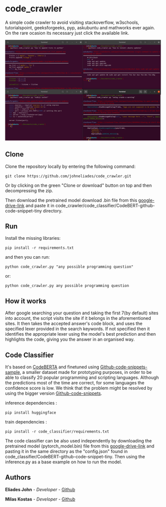 # code_crawler

A simple code crawler to avoid visiting stackoverflow, w3schools, tutorialspoint, 
geeksforgeeks, pyp, askubuntu and mathworks ever again. On the rare ocasion its 
necessary just click the available link.
					
![Image of crawler](https://github.com/johneliades/code_crawler/blob/main/preview.png)

## Clone

Clone the repository locally by entering the following command:
```
git clone https://github.com/johneliades/code_crawler.git
```
Or by clicking on the green "Clone or download" button on top and then 
decompressing the zip.

Then download the pretrained model download .bin file from this 
[google-drive-link](https://drive.google.com/file/d/1VxrJ8zUZuNA-ojTA-z1FQuvPseqYQOJE/view?usp=share_link) 
and paste it in code_crawler/code_classifier/CodeBERT-github-code-snippet-tiny directory.

## Run

Install the missing libraries:

```
pip install -r requirements.txt
```

and then you can run:

```
python code_crawler.py "any possible programming question"
```

or:

```
python code_crawler.py any possible programming question
```

## How it works

After google searching your question and taking the first 7(by default) sites 
into account, the script visits the site if it belongs in the aforementioned 
sites. It then takes the accepted answer's code block, and uses the specified 
lexer provided in the search keywords. If not specified then it identifies the 
appropriate lexer using the model's best prediction and then highlights the 
code, giving you the answer in an organised way.

## Code Classifier

It's based on [CodeBERTA](https://huggingface.co/huggingface/CodeBERTa-language-id) 
and finetuned using [Github-code-snippets-sample](https://www.kaggle.com/datasets/simiotic/github-code-snippets-development-sample?datasetId=1198320), a smaller dataset made for 
prototyping purposes, in order to be able to classify 20 popular programming and 
scripting languages. Although the predictions most of the time are correct, for some 
languages the confidence score is low. We think that the problem might be resolved by 
using the bigger version [Github-code-snippets](https://www.kaggle.com/datasets/simiotic/github-code-snippets). 

inference dependencies : 
```
pip install huggingface
```
train dependencies : 
```
pip install -r code_classifier/requirements.txt
```
The code classifier can be also used independently by downloading the pretrained model 
(pytorch_model.bin) file from this [google-drive-link](https://drive.google.com/file/d/1VxrJ8zUZuNA-ojTA-z1FQuvPseqYQOJE/view?usp=share_link) and pasting it in the same directory 
as the "config.json" found in code_classifier/CodeBERT-github-code-snippet-tiny. Then using 
the inference.py as a base example on how to run the model.

## Authors

**Eliades John** - *Developer* - [Github](https://github.com/johneliades)

**Milas Kostas** - *Developer* - [Github](https://github.com/kmilas)
